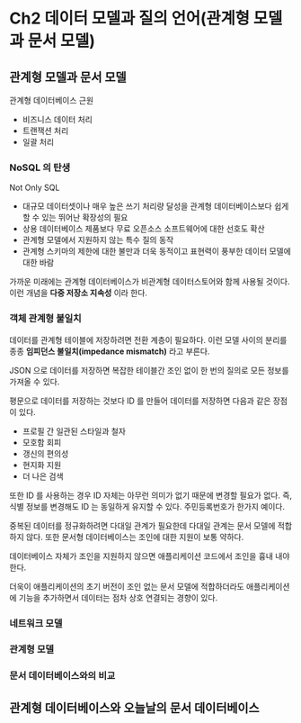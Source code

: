 # Ch2 데이터 모델과 질의 언어(관계형 모델과 문서 모델)

## 관계형 모델과 문서 모델

관계형 데이터베이스 근원

- 비즈니스 데이터 처리
- 트랜잭션 처리
- 일괄 처리

### NoSQL 의 탄생

Not Only SQL

- 대규모 데이터셋이나 매우 높은 쓰기 처리량 달성을 관계형 데이터베이스보다 쉽게 할 수 있는 뛰어난 확장성의 필요
- 상용 데이터베이스 제품보다 무료 오픈소스 소프트웨어에 대한 선호도 확산
- 관계형 모델에서 지원하지 않는 특수 질의 동작
- 관계형 스키마의 제한에 대한 불만과 더욱 동적이고 표현력이 풍부한 데이터 모델에 대한 바람

가까운 미래에는 관계형 데이터베이스가 비관계형 데이터스토어와 함께 사용될 것이다. 이런 개념을 **다중 저장소 지속성** 이라 한다.

### 객체 관계형 불일치

데이터를 관계형 테이블에 저장하려면 전환 계층이 필요하다. 이런 모델 사이의 분리를 종종 **임피던스 불일치(impedance mismatch)** 라고 부른다.

JSON 으로 데이터를 저장하면 복잡한 테이블간 조인 없이 한 번의 질의로 모든 정보를 가져올 수 있다.

평문으로 데이터를 저장하는 것보다 ID 를 만들어 데이터를 저장하면 다음과 같은 장점이 있다.

- 프로필 간 일관된 스타일과 철자
- 모호함 회피
- 갱신의 편의성
- 현지화 지원
- 더 나은 검색

또한 ID 를 사용하는 경우 ID 자체는 아무런 의미가 없기 때문에 변경할 필요가 없다. 즉, 식별 정보를 변경해도 ID 는 동일하게 유지할 수 있다. 주민등록번호가 한가지 예이다.

중복된 데이터를 정규화하려면 다대일 관계가 필요한데 다대일 관계는 문서 모델에 적합하지 않다. 또한 문서형 데이터베이스는 조인에 대한 지원이 보통 약하다.

데이터베이스 자체가 조인을 지원하지 않으면 애플리케이션 코드에서 조인을 흉내 내야 한다.

더욱이 애플리케이션의 초기 버전이 조인 없는 문서 모델에 적합하더라도 애플리케이션에 기능을 추가하면서 데이터는 점차 상호 연결되는 경향이 있다.

### 네트워크 모델

### 관계형 모델

### 문서 데이터베이스와의 비교

## 관계형 데이터베이스와 오늘날의 문서 데이터베이스

